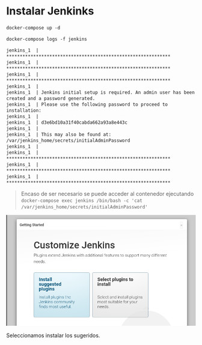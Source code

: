 # Instalar Jenkinks

```shell
docker-compose up -d
```

```shell
docker-compose logs -f jenkins

```

```shell
jenkins_1  | *************************************************************
jenkins_1  | *************************************************************
jenkins_1  | *************************************************************
jenkins_1  | 
jenkins_1  | Jenkins initial setup is required. An admin user has been created and a password generated.
jenkins_1  | Please use the following password to proceed to installation:
jenkins_1  | 
jenkins_1  | d3e6bd10a31f40cabda662a93a8e443c
jenkins_1  | 
jenkins_1  | This may also be found at: /var/jenkins_home/secrets/initialAdminPassword
jenkins_1  | 
jenkins_1  | *************************************************************
jenkins_1  | *************************************************************
jenkins_1  | *************************************************************
```

> Encaso de ser necesario se puede acceder al contenedor ejecutando `docker-compose exec jenkins /bin/bash -c 'cat /var/jenkins_home/secrets/initialAdminPassword'`

![](./docs/2021-09-23_20-10.png)

Seleccionamos instalar los sugeridos.

